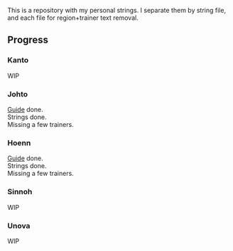 This is a repository with my personal strings.
I separate them by string file, and each file for region+trainer text removal.

## Progress
### Kanto
WIP
### Johto
[Guide](https://docs.google.com/document/d/1-lSpUiGoHFPHaFqRZZ2BKd5lP2cbSmKr2YC61WwaU6o/edit?usp=sharing) done.  
Strings done.  
Missing a few trainers. 
### Hoenn
[Guide](https://docs.google.com/document/d/1P3q2yFLc-7BRSZ9JoYCqGGmc4_p9yKlZysWxdVYjfgs/edit?usp=sharing) done.  
Strings done.  
Missing a few trainers. 
### Sinnoh
WIP

### Unova
WIP
